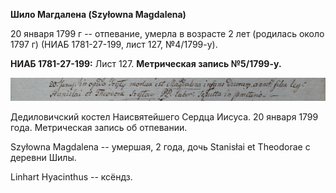 **Шило Магдалена (Szyłowna Magdalena)**

20 января 1799 г -- отпевание, умерла в возрасте 2 лет (родилась около
1797 г) (НИАБ 1781-27-199, лист 127, №4/1799-у).

**НИАБ 1781-27-199:** Лист 127. **Метрическая запись №5/1799-у.**

![](./media/d37c15478741e07f94b6ec688174ecf12409e685.png)

Дедиловичский костел Наисвятейшего Сердца Иисуса. 20 января 1799 года.
Метрическая запись об отпевании.

Szyłowna Magdalena -- умершая, 2 года, дочь Stanisłai et Theodorae с
деревни Шилы.

Linhart Hyacinthus -- ксёндз.
